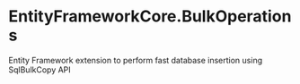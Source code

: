# EntityFrameworkCore.BulkOperations
Entity Framework extension to perform fast database insertion using SqlBulkCopy API
